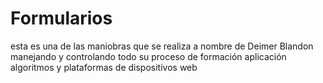 # Formularios
esta es una de las maniobras que se realiza a nombre de Deimer Blandon manejando y controlando todo su proceso de formación aplicación algoritmos y plataformas de dispositivos web
